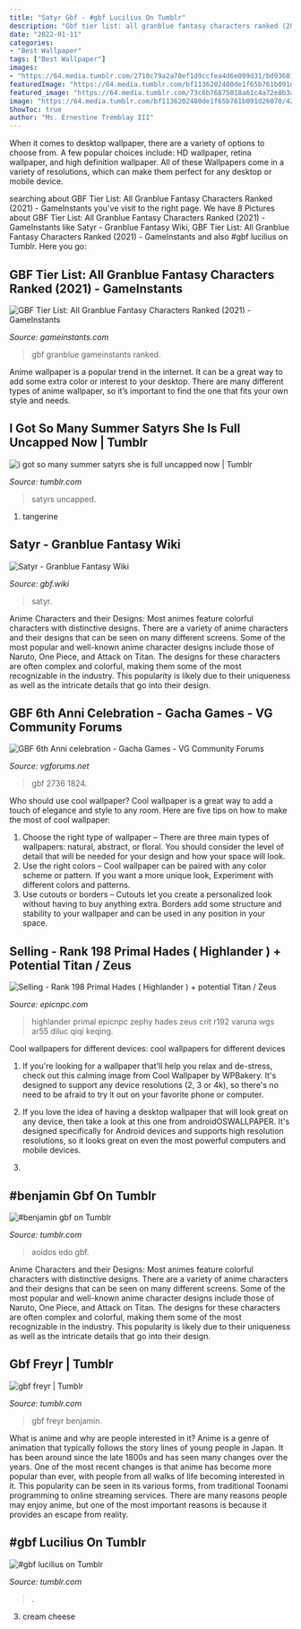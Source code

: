 ```yaml
---
title: "Satyr Gbf - #gbf Lucilius On Tumblr"
description: "Gbf tier list: all granblue fantasy characters ranked (2021)"
date: "2022-01-11"
categories:
- "Best Wallpaper"
tags: ["Best Wallpaper"]
images:
- "https://64.media.tumblr.com/2710c79a2a70ef1d9ccfea4d6e009d31/bd93601e153bbecb-dc/s640x960/8baa18dec3f7001b21590e1ff79a51c9f88d68c2.png"
featuredImage: "https://64.media.tumblr.com/bf1136202480de1f65b761b091d26070/422b431dae36847a-6c/s540x810/c4b2dc813b2b10eff5ba3c6a8f29d7085604ab9e.png"
featured_image: "https://64.media.tumblr.com/73c6b76875018a61c4a72e8b3a6aa606/f4d868cb0d721187-b7/s2048x3072/ed135d8aded326f2b3c96c4fe808340a0c9461ed.jpg"
image: "https://64.media.tumblr.com/bf1136202480de1f65b761b091d26070/422b431dae36847a-6c/s540x810/c4b2dc813b2b10eff5ba3c6a8f29d7085604ab9e.png"
ShowToc: true
author: "Ms. Ernestine Tremblay III"
---
```



When it comes to desktop wallpaper, there are a variety of options to choose from. A few popular choices include: HD wallpaper, retina wallpaper, and high definition wallpaper. All of these Wallpapers come in a variety of resolutions, which can make them perfect for any desktop or mobile device. 

	

		
searching about GBF Tier List: All Granblue Fantasy Characters Ranked (2021) - GameInstants you've visit to the right page. We have 8 Pictures about GBF Tier List: All Granblue Fantasy Characters Ranked (2021) - GameInstants like Satyr - Granblue Fantasy Wiki, GBF Tier List: All Granblue Fantasy Characters Ranked (2021) - GameInstants and also #gbf lucilius on Tumblr. Here you go:
		
    
## GBF Tier List: All Granblue Fantasy Characters Ranked (2021) - GameInstants

<img loading=lazy src="https://gameinstants.com/wp-content/uploads/2021/04/GBF-Characters-1-768x366.jpg" onerror="this.onerror=null;this.src='https://tse1.mm.bing.net/th?id=OIP.zNslB0JP6l4IoYQBkvrOZQHaDh&amp;pid=15.1';" alt="GBF Tier List: All Granblue Fantasy Characters Ranked (2021) - GameInstants">

_Source: gameinstants.com_

>gbf granblue gameinstants ranked. 

	

Anime wallpaper is a popular trend in the internet. It can be a great way to add some extra color or interest to your desktop. There are many different types of anime wallpaper, so it’s important to find the one that fits your own style and needs.

    
## I Got So Many Summer Satyrs She Is Full Uncapped Now | Tumblr

<img loading=lazy src="https://64.media.tumblr.com/2710c79a2a70ef1d9ccfea4d6e009d31/bd93601e153bbecb-dc/s640x960/8baa18dec3f7001b21590e1ff79a51c9f88d68c2.png" onerror="this.onerror=null;this.src='https://tse1.mm.bing.net/th?id=OIP.wzAKJmq_GV08fvdBUPjh8wHaNK&amp;pid=15.1';" alt="i got so many summer satyrs she is full uncapped now | Tumblr">

_Source: tumblr.com_

>satyrs uncapped. 

	

1. tangerine 

    
## Satyr - Granblue Fantasy Wiki

<img loading=lazy src="https://gbf.wiki/images/thumb/1/12/Ability_m_1185_3.png/50px-Ability_m_1185_3.png" onerror="this.onerror=null;this.src='https://tse2.mm.bing.net/th?id=OIP.p6qGQ7p4pAZti3KVbgYnzwAAAA&amp;pid=15.1';" alt="Satyr - Granblue Fantasy Wiki">

_Source: gbf.wiki_

>satyr. 

	

Anime Characters and their Designs: Most animes feature colorful characters with distinctive designs.
There are a variety of anime characters and their designs that can be seen on many different screens. Some of the most popular and well-known anime character designs include those of Naruto, One Piece, and Attack on Titan. The designs for these characters are often complex and colorful, making them some of the most recognizable in the industry. This popularity is likely due to their uniqueness as well as the intricate details that go into their design.

    
## GBF 6th Anni Celebration - Gacha Games - VG Community Forums

<img loading=lazy src="https://dmu9n6at1rzsj.cloudfront.net/uploads/db3297/optimized/3X/8/3/832b01953de49aa76a7ed09c4763c751b3378a37_2_690x460.jpeg" onerror="this.onerror=null;this.src='https://tse4.mm.bing.net/th?id=OIP.8NnxNZDwrunnkbxB6kGP0QHaE8&amp;pid=15.1';" alt="GBF 6th Anni celebration - Gacha Games - VG Community Forums">

_Source: vgforums.net_

>gbf 2736 1824. 

	

Who should use cool wallpaper?
Cool wallpaper is a great way to add a touch of elegance and style to any room. Here are five tips on how to make the most of cool wallpaper: 
1) Choose the right type of wallpaper – There are three main types of wallpapers: natural, abstract, or floral. You should consider the level of detail that will be needed for your design and how your space will look. 
2) Use the right colors – Cool wallpaper can be paired with any color scheme or pattern. If you want a more unique look, Experiment with different colors and patterns. 
3) Use cutouts or borders – Cutouts let you create a personalized look without having to buy anything extra. Borders add some structure and stability to your wallpaper and can be used in any position in your space.

    
## Selling - Rank 198 Primal Hades ( Highlander ) + Potential Titan / Zeus

<img loading=lazy src="https://img.epicnpc.com/xf/data/signature-images/hdpi/930/930792.jpg?1623901941" onerror="this.onerror=null;this.src='https://tse2.mm.bing.net/th?id=OIP.89qKyC4ceGZN1lSjNBv65AAAAA&amp;pid=15.1';" alt="Selling - Rank 198 Primal Hades ( Highlander ) + potential Titan / Zeus">

_Source: epicnpc.com_

>highlander primal epicnpc zephy hades zeus crit r192 varuna wgs ar55 diluc qiqi keqing. 

	

Cool wallpapers for different devices:
cool wallpapers for different devices 

1. If you're looking for a wallpaper that'll help you relax and de-stress, check out this calming image from Cool Wallpaper by WPBakery. It's designed to support any device resolutions (2, 3 or 4k), so there's no need to be afraid to try it out on your favorite phone or computer.

2. If you love the idea of having a desktop wallpaper that will look great on any device, then take a look at this one from androidOSWALLPAPER. It's designed specifically for Android devices and supports high resolution resolutions, so it looks great on even the most powerful computers and mobile devices.

3.

    
## #benjamin Gbf On Tumblr

<img loading=lazy src="https://64.media.tumblr.com/73c6b76875018a61c4a72e8b3a6aa606/f4d868cb0d721187-b7/s2048x3072/ed135d8aded326f2b3c96c4fe808340a0c9461ed.jpg" onerror="this.onerror=null;this.src='https://tse2.mm.bing.net/th?id=OIP.8COqdDtp2uef-IQm6Rs0rgHaFP&amp;pid=15.1';" alt="#benjamin gbf on Tumblr">

_Source: tumblr.com_

>aoidos edo gbf. 

	

Anime Characters and their Designs: Most animes feature colorful characters with distinctive designs.
There are a variety of anime characters and their designs that can be seen on many different screens. Some of the most popular and well-known anime character designs include those of Naruto, One Piece, and Attack on Titan. The designs for these characters are often complex and colorful, making them some of the most recognizable in the industry. This popularity is likely due to their uniqueness as well as the intricate details that go into their design.

    
## Gbf Freyr | Tumblr

<img loading=lazy src="https://64.media.tumblr.com/087c8e5bc6d10ce1f409bf0b9069e42f/c9dd471acdefda06-70/s500x750/486ea9b7f3f1dedf80adb587521f62ad0ffa1aa4.jpg" onerror="this.onerror=null;this.src='https://tse4.mm.bing.net/th?id=OIP.6--eqQSlbU18MOMamE9RLAHaJ4&amp;pid=15.1';" alt="gbf freyr | Tumblr">

_Source: tumblr.com_

>gbf freyr benjamin. 

	

What is anime and why are people interested in it?
Anime is a genre of animation that typically follows the story lines of young people in Japan. It has been around since the late 1800s and has seen many changes over the years. One of the most recent changes is that anime has become more popular than ever, with people from all walks of life becoming interested in it. This popularity can be seen in its various forms, from traditional Toonami programming to online streaming services. There are many reasons people may enjoy anime, but one of the most important reasons is because it provides an escape from reality.

    
## #gbf Lucilius On Tumblr

<img loading=lazy src="https://64.media.tumblr.com/bf1136202480de1f65b761b091d26070/422b431dae36847a-6c/s540x810/c4b2dc813b2b10eff5ba3c6a8f29d7085604ab9e.png" onerror="this.onerror=null;this.src='https://tse1.mm.bing.net/th?id=OIP.jOBnxDtJMT3yMWJ4mp4v3AHaHK&amp;pid=15.1';" alt="#gbf lucilius on Tumblr">

_Source: tumblr.com_

>. 

	

3. cream cheese 

